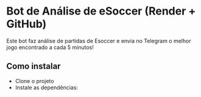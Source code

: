 # Bot de Análise de eSoccer (Render + GitHub)

Este bot faz análise de partidas de Esoccer e envia no Telegram o melhor jogo encontrado a cada 5 minutos!

## Como instalar
- Clone o projeto
- Instale as dependências:
